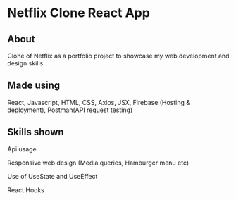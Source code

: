 # Netflix Clone React App

##  About
Clone of Netflix as a portfolio project to showcase my web development and design skills 

## Made using
React, Javascript, HTML, CSS, Axios, JSX, Firebase (Hosting & deployment), Postman(API request testing)

## Skills shown
Api usage

Responsive web design (Media queries, Hamburger menu etc)

Use of UseState and UseEffect

React Hooks

